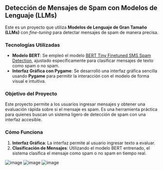 ## Detección de Mensajes de Spam con Modelos de Lenguaje (LLMs)

Este es un proyecto que utiliza **Modelos de Lenguaje de Gran Tamaño (LLMs)** con *fine-tuning* para detectar mensajes de spam de manera precisa. 

### Tecnologías Utilizadas
- **Modelo BERT**: Se empleó el modelo [BERT Tiny Finetuned SMS Spam Detection](https://huggingface.co/mrm8488/bert-tiny-finetuned-sms-spam-detection), ajustado específicamente para clasificar mensajes de texto como spam o no spam.
- **Interfaz Gráfica con Pygame**: Se desarrolló una interfaz gráfica sencilla usando **Pygame** para permitir la interacción con el modelo de forma visual e intuitiva.

### Objetivo del Proyecto
Este proyecto permite a los usuarios ingresar mensajes y obtener una evaluación rápida sobre si el mensaje es spam. Es una herramienta práctica para quienes buscan un sistema ligero de detección de spam con una interfaz accesible.

### Cómo Funciona
1. **Interfaz Gráfica**: La interfaz permite al usuario ingresar texto a evaluar.
2. **Clasificación de Mensajes**: Utilizando el modelo BERT entrenado, el sistema clasifica el mensaje como spam o no spam en tiempo real.

![image](https://github.com/user-attachments/assets/5097b37d-b7a4-417b-9b9f-8e8e70fd71ae)
![image](https://github.com/user-attachments/assets/847ad10e-7a3d-4b4b-afa7-76a8e0ecdeab)
![image](https://github.com/user-attachments/assets/8b037f3b-775e-4bb6-a414-64334a7184ba)

